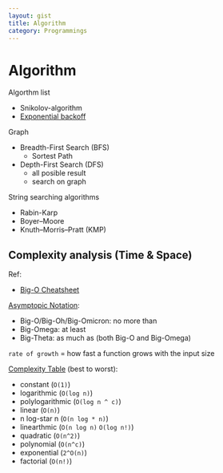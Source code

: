 ```yaml
---
layout: gist
title: Algorithm
category: Programmings
---
```


# Algorithm

Algorthm list
- Snikolov-algorithm
- [Exponential backoff](https://en.wikipedia.org/wiki/Exponential_backoff)

Graph
- Breadth-First Search (BFS)
  - Sortest Path
- Depth-First Search (DFS)
  - all posible result
  - search on graph

String searching algorithms
- Rabin-Karp
- Boyer–Moore
- Knuth–Morris–Pratt (KMP)

## Complexity analysis (Time & Space)

Ref:
- [Big-O Cheatsheet](https://www.bigocheatsheet.com/)

[Asymptopic Notation](https://www.khanacademy.org/computing/computer-science/algorithms/asymptotic-notation/a/asymptotic-notation):
- Big-O/Big-Oh/Big-Omicron: no more than
- Big-Omega: at least
- Big-Theta: as much as (both Big-O and Big-Omega)

`rate of growth` = how fast a function grows with the input size

[Complexity Table](https://en.wikipedia.org/wiki/Big_O_notation#Orders_of_common_functions) (best to worst):
- constant (`O(1)`)
- logarithmic (`O(log n)`)
- polylogarithmic (`O(log n ^ c)`)
- linear (`O(n)`)
- n log-star n (`O(n log * n)`)
- linearthmic (`O(n log n)` `O(log n!)`)
- quadratic (`O(n^2)`)
- polynomial (`O(n^c)`)
- exponential (`2^O(n)`)
- factorial (`O(n!)`)
